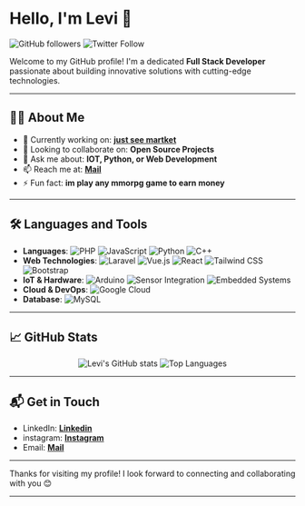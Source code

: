# Hello, I'm Levi 👋

![GitHub followers](https://img.shields.io/github/followers/LEVI6957?label=Follow&style=social)
![Twitter Follow](https://img.shields.io/twitter/follow/LEVI?style=social)

Welcome to my GitHub profile! I'm a dedicated **Full Stack Developer** passionate about building innovative solutions with cutting-edge technologies.

---

## 👨‍💻 About Me

- 🔭 Currently working on: [**just see martket**](https://id.tradingview.com/u/leviexe69/)
- 👯 Looking to collaborate on: **Open Source Projects**
- 💬 Ask me about: **IOT, Python, or Web Development**
- 📫 Reach me at: [**Mail**](mailto:leviexe69@gmail.com)
- ⚡ Fun fact: **im play any mmorpg game to earn money**

---

## 🛠 Languages and Tools

- **Languages**: ![PHP](https://img.shields.io/badge/-PHP-777BB4?logo=php&logoColor=white&style=flat) ![JavaScript](https://img.shields.io/badge/-JavaScript-F7DF1E?logo=javascript&logoColor=black&style=flat) ![Python](https://img.shields.io/badge/-Python-3776AB?logo=python&logoColor=white&style=flat) ![C++](https://img.shields.io/badge/-C++-00599C?logo=cplusplus&logoColor=white&style=flat)
- **Web Technologies**: ![Laravel](https://img.shields.io/badge/-Laravel-F0523D?logo=laravel&logoColor=white&style=flat) ![Vue.js](https://img.shields.io/badge/-Vue.js-4FC08D?logo=vue.js&logoColor=white&style=flat) ![React](https://img.shields.io/badge/-React-61DAFB?logo=react&logoColor=white&style=flat) ![Tailwind CSS](https://img.shields.io/badge/-Tailwind%20CSS-38B2AC?logo=tailwindcss&logoColor=white&style=flat) ![Bootstrap](https://img.shields.io/badge/-Bootstrap-563D7C?logo=bootstrap&logoColor=white&style=flat)
- **IoT & Hardware**: ![Arduino](https://img.shields.io/badge/-Arduino-00979D?logo=arduino&logoColor=white&style=flat) ![Sensor Integration](https://img.shields.io/badge/-Sensor%20Integration-000000?style=flat) ![Embedded Systems](https://img.shields.io/badge/-Embedded%20Systems-000000?style=flat)
- **Cloud & DevOps**: ![Google Cloud](https://img.shields.io/badge/-Google%20Cloud-4285F4?logo=google-cloud&logoColor=white&style=flat)
- **Database**: ![MySQL](https://img.shields.io/badge/-MySQL-4479A1?logo=mysql&logoColor=white&style=flat)

---

## 📈 GitHub Stats

<p align="center">
  <img src="https://github-readme-stats.vercel.app/api?username=yourusername&show_icons=true&theme=tokyonight" alt="Levi's GitHub stats" />
  <img src="https://github-readme-stats.vercel.app/api/top-langs/?username=yourusername&layout=compact&theme=tokyonight" alt="Top Languages" />
</p>

---

## 📬 Get in Touch

- LinkedIn: [**Linkedin**](https://www.linkedin.com/in/fernandi-lucky-putra-4b9a73310/)
- instagram: [**Instagram**](https://www.instagram.com/leviexe69/)
- Email: [**Mail**](mailto:leviexe69@gmail.com)

---

Thanks for visiting my profile! I look forward to connecting and collaborating with you 😊

---
